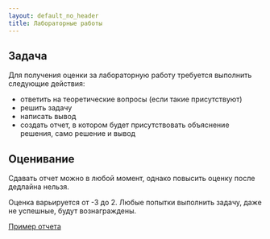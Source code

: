 ```yaml
---
layout: default_no_header
title: Лабораторные работы
---
```


## Задача

Для получения оценки за лабораторную работу требуется выполнить следующие действия:
 
- ответить на теоретические вопросы (если такие присутствуют)
- решить задачу 
- написать вывод
- создать отчет, в котором будет присутствовать объяснение решения, само решение и вывод

## Оценивание

Сдавать отчет можно в любой момент, однако повысить оценку после дедлайна нельзя. 

Оценка варьируется от -3 до 2. Любые попытки выполнить задачу, даже не успешные, будут вознаграждены.

<a class="btn-download" href="{{site.baseurl}}/resources/labs/report-example.md">Пример отчета</a>

